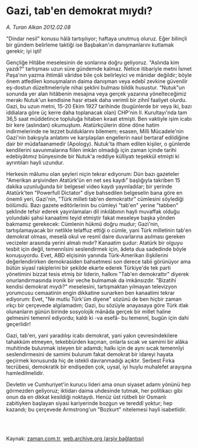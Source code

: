 # Gazi, tab'en demokrat mıydı?

*A. Turan Alkan 2012.02.08*

<td class="columnist-detail">
<p>"Dindar nesil" konusu hâlâ tartışılıyor; haftaya unutmuş oluruz. Eğer bilinçli bir gündem belirleme taktiği ise Başbakan'ın danışmanlarını kutlamak gerekir; iyi işti!</p>
<p>
<div id="haberMetinDiv">
<p>Gençliğe Hitâbe meselesinin de sonlarına doğru geliyoruz. "Aslında kim yazdı?" tartışması uzun süre gündemde kalmaz. Netice itibariyle metni İsmet Paşa'nın yazma ihtimâli vâridse bile çok belirleyici ve mânidar değildir; böyle önem atfedilen konuşmaların daima danışman veya edebî zevkine güvenilir eş-dostun düzeltmeleriyle nihai şeklini bulması bildik husustur. "Nutuk"un sonunda yer alan hitâbenin mesajına veya gerçek yazarına yönelteceğimiz merakı Nutuk'un kendisine hasr etsek daha verimli bir zihnî faaliyet olurdu. Gazi, bu uzun metni, 15-20 Ekim 1927 tarihinde (bugünlerde bir veya iki, bazı iddialara göre üç kerre daha toplanacak olan) CHP'nin II. Kurultayı'nda tam 36,5 saat müddetince topluluğa hitaben kıraat etmişti. Ben vaktiyle işim icabı bir kere (aslından) okumuştum. Atatürkçülerin döne döne hatim indirmelerinde ne lezzet bulduklarını bilemem; esasen, Milli Mücadele'nin Gazi'nin bakışıyla anlatımı ve karşılaşılan engellerin nasıl bertaraf edildiğine dair bir müdafaanamedir (Apology). Nutuk'ta itham edilen kişiler, o günlerde kendilerini savunmalarına fiilen imkân olmadığı için zaman içinde tarihi edebiyâtımız bünyesinde bir Nutuk'a reddiye külliyatı teşekkül etmişti ki ayrıntıları hayli uzundur.
<p>Herkesin mâlumu olan şeyleri niçin tekrar ediyorum: Dün bazı gazeteler "Amerikan arşivinden Atatürk'ün en net ses kaydı" başlığıyla takriben 15 dakika uzunluğunda bir belgesel video kaydı yayınladılar; bir yerinde Atatürk'ten "Powerfull Dictator" diye bahsedilen belgeselin bana göre en önemli yeri, Gazi'nin, "Türk milleti tab'en demokrattır" cümlesini söylediği bölümdü. Bazı gazete editörlerinin bu cümleyi "tab'en" yerine "tabben" şeklinde tefsir ederek yayınlamaları dil inkılâbının hayli muvaffak olduğu yolundaki şahsi kanaatimi teyid etmiştir fakat meseleye başka yönden bakmamız gerekecek: Cümlenin hükmü doğru mudur; Gazi'nin, tartışılamayacak bir netlikle telaffuz ettiği o cümle, yani Türk milletinin tab'en demokrat olması, meselâ okul ve resmî daire duvarlarına asılması gereken vecizeler arasında yerini almalı mıdır? Kanaatim şudur: Atatürk bir olguyu tesbit için değil, temennîsini seslendirmek için, âdeta dua sadedinde böyle konuşuyordu. Evet, ABD elçisinin yanında Türk-Amerikan ilişkilerini değerlendirirken demokrasiden bahsetmesi son derece tabii görünüyor ama bütün siyasî rakiplerini bir şekilde ekarte ederek Türkiye'de tek parti yönetimini bizzat tesis etmiş bir liderin, halkını "Tab'en demokrattır" diyerek onurlandırmasında ironik bir veche bulmamak da imkânsızdır. "Bizatihi kendisi demokrat mıydı?" meselesini, tartışmaktan yılmayan televizyon yorumcusu cemaatinin engin dikkatine sunarken ben kanaatimi tekrar ediyorum: Evet, "Ne mutlu Türk'üm diyene" sözünü de ben hiçbir zaman ırkçı bir çerçevede algılamadım; Gazi, bu sözüyle anayasaya göre Türk ıtlak olunanların günün birinde sosyolojik mânâda gerçek bir millet haline gelmesini temennî ediyordu; kaldı ki -va esefâ- bu temennî, bugün için dahi geçerlidir!
<p>Gazi, tab'en, yani yaradılışı icabı demokrat, yani yakın çevresindekilere tahakküm etmeyen, tekebbürden kaçınan, onlarla sıcak ve samimi bir alâka muhitinde bulunmak isteyen bir adamdı; halkı için de aynı sıcak temennîyi seslendirmesini de samimi bulurum fakat demokrat bir idareyi hayata geçirmek konusunda hiç de istekli davranmadığı açıktır. Serbest Fırka tecrübesi, demokratik bir endişeden çok, uysal, iyi huylu muhalefet arayışına hamledilmelidir.
<p>Devletin ve Cumhuriyet'in kurucu lideri ama onun siyaset adamı yönünü hep görmezden geliyoruz; iktidarı daima uhdesinde tutmak, her politikacı gibi onun da en dikkat kesildiği noktaydı. Henüz üst rütbeli bir Osmanlı zabitiyken başlayan siyasi kariyerinde bozgun ve tereddî yoktur; hep kazandı; bu çerçevede Armstrong'un "Bozkurt" nitelemesi hayli isabetlidir.</p></p></p></p></div>
</p>


<p><br>
		 </br></p></td>

Kaynak: [zaman.com.tr](http://zaman.com.tr/yazar.do?yazino=1241883), [web.archive.org (arşiv bağlantısı)](http://web.archive.org/web/20120214191031/http://zaman.com.tr:80/yazar.do?yazino=1241883)

